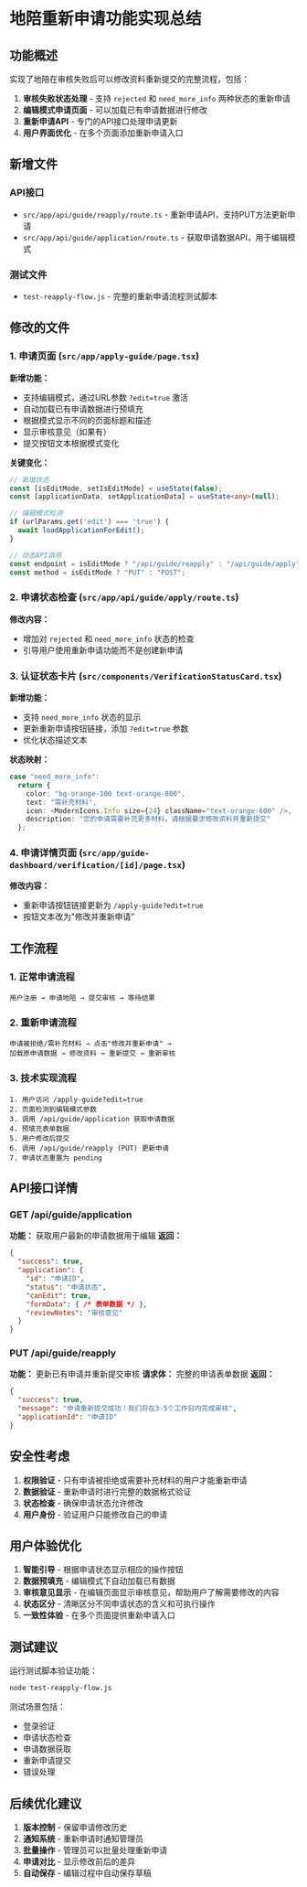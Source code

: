 # 地陪重新申请功能实现总结

## 功能概述

实现了地陪在审核失败后可以修改资料重新提交的完整流程，包括：

1. **审核失败状态处理** - 支持 `rejected` 和 `need_more_info` 两种状态的重新申请
2. **编辑模式申请页面** - 可以加载已有申请数据进行修改
3. **重新申请API** - 专门的API接口处理申请更新
4. **用户界面优化** - 在多个页面添加重新申请入口

## 新增文件

### API接口
- `src/app/api/guide/reapply/route.ts` - 重新申请API，支持PUT方法更新申请
- `src/app/api/guide/application/route.ts` - 获取申请数据API，用于编辑模式

### 测试文件
- `test-reapply-flow.js` - 完整的重新申请流程测试脚本

## 修改的文件

### 1. 申请页面 (`src/app/apply-guide/page.tsx`)
**新增功能：**
- 支持编辑模式，通过URL参数 `?edit=true` 激活
- 自动加载已有申请数据进行预填充
- 根据模式显示不同的页面标题和描述
- 显示审核意见（如果有）
- 提交按钮文本根据模式变化

**关键变化：**
```typescript
// 新增状态
const [isEditMode, setIsEditMode] = useState(false);
const [applicationData, setApplicationData] = useState<any>(null);

// 编辑模式检测
if (urlParams.get('edit') === 'true') {
  await loadApplicationForEdit();
}

// 动态API调用
const endpoint = isEditMode ? "/api/guide/reapply" : "/api/guide/apply";
const method = isEditMode ? "PUT" : "POST";
```

### 2. 申请状态检查 (`src/app/api/guide/apply/route.ts`)
**修改内容：**
- 增加对 `rejected` 和 `need_more_info` 状态的检查
- 引导用户使用重新申请功能而不是创建新申请

### 3. 认证状态卡片 (`src/components/VerificationStatusCard.tsx`)
**新增功能：**
- 支持 `need_more_info` 状态的显示
- 更新重新申请按钮链接，添加 `?edit=true` 参数
- 优化状态描述文本

**状态映射：**
```typescript
case "need_more_info":
  return {
    color: "bg-orange-100 text-orange-800",
    text: "需补充材料",
    icon: <ModernIcons.Info size={24} className="text-orange-600" />,
    description: "您的申请需要补充更多材料，请根据要求修改资料并重新提交"
  };
```

### 4. 申请详情页面 (`src/app/guide-dashboard/verification/[id]/page.tsx`)
**修改内容：**
- 重新申请按钮链接更新为 `/apply-guide?edit=true`
- 按钮文本改为"修改并重新申请"

## 工作流程

### 1. 正常申请流程
```
用户注册 → 申请地陪 → 提交审核 → 等待结果
```

### 2. 重新申请流程
```
申请被拒绝/需补充材料 → 点击"修改并重新申请" → 
加载原申请数据 → 修改资料 → 重新提交 → 重新审核
```

### 3. 技术实现流程
```
1. 用户访问 /apply-guide?edit=true
2. 页面检测到编辑模式参数
3. 调用 /api/guide/application 获取申请数据
4. 预填充表单数据
5. 用户修改后提交
6. 调用 /api/guide/reapply (PUT) 更新申请
7. 申请状态重置为 pending
```

## API接口详情

### GET /api/guide/application
**功能：** 获取用户最新的申请数据用于编辑
**返回：**
```json
{
  "success": true,
  "application": {
    "id": "申请ID",
    "status": "申请状态",
    "canEdit": true,
    "formData": { /* 表单数据 */ },
    "reviewNotes": "审核意见"
  }
}
```

### PUT /api/guide/reapply
**功能：** 更新已有申请并重新提交审核
**请求体：** 完整的申请表单数据
**返回：**
```json
{
  "success": true,
  "message": "申请重新提交成功！我们将在3-5个工作日内完成审核",
  "applicationId": "申请ID"
}
```

## 安全性考虑

1. **权限验证** - 只有申请被拒绝或需要补充材料的用户才能重新申请
2. **数据验证** - 重新申请时进行完整的数据格式验证
3. **状态检查** - 确保申请状态允许修改
4. **用户身份** - 验证用户只能修改自己的申请

## 用户体验优化

1. **智能引导** - 根据申请状态显示相应的操作按钮
2. **数据预填充** - 编辑模式下自动加载已有数据
3. **审核意见显示** - 在编辑页面显示审核意见，帮助用户了解需要修改的内容
4. **状态区分** - 清晰区分不同申请状态的含义和可执行操作
5. **一致性体验** - 在多个页面提供重新申请入口

## 测试建议

运行测试脚本验证功能：
```bash
node test-reapply-flow.js
```

测试场景包括：
- 登录验证
- 申请状态检查
- 申请数据获取
- 重新申请提交
- 错误处理

## 后续优化建议

1. **版本控制** - 保留申请修改历史
2. **通知系统** - 重新申请时通知管理员
3. **批量操作** - 管理员可以批量处理重新申请
4. **申请对比** - 显示修改前后的差异
5. **自动保存** - 编辑过程中自动保存草稿
